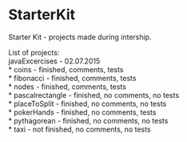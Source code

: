 # StarterKit  
Starter Kit - projects made during intership.  
  
List of projects:  
javaExcercises - 02.07.2015  
	* coins - finished, comments, tests  
	* fibonacci - finished, comments, tests  
	* nodes - finished, comments, tests  
	* pascalrectangle - finished, no comments, no tests  
	* placeToSplit - finished, no comments, no tests  
	* pokerHands - finished, no comments, tests  
	* pythagorean - finished, no comments, no tests  
	* taxi - not finished, no comments, no tests  
